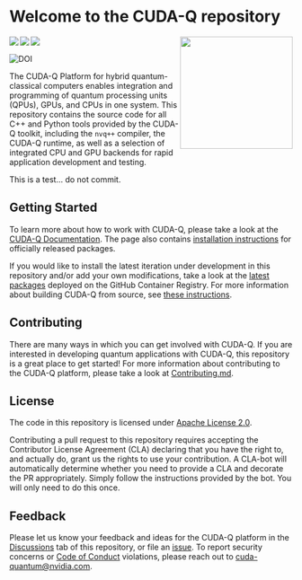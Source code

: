 # Welcome to the CUDA-Q repository

<img align="right" width="200"
src="https://developer.nvidia.com/sites/default/files/akamai/nvidia-cuquantum-icon.svg"
/>

<img align="left"
src="https://github.com/NVIDIA/cuda-quantum/actions/workflows/deployments.yml/badge.svg?event=workflow_dispatch&branch=main"
/>

<img align="left"
src="https://github.com/NVIDIA/cuda-quantum/actions/workflows/publishing.yml/badge.svg?branch=main"
/>

<img align="left"
src="https://github.com/NVIDIA/cuda-quantum/actions/workflows/documentation.yml/badge.svg?branch=main"
/> <br/>

<a href="https://zenodo.org/badge/latestdoi/614026597"><img align="left"
src="https://zenodo.org/badge/614026597.svg" alt="DOI"></a><br/>

The CUDA-Q Platform for hybrid quantum-classical computers enables integration
and programming of quantum processing units (QPUs), GPUs, and CPUs in one
system. This repository contains the source code for all C++ and Python tools
provided by the CUDA-Q toolkit, including the `nvq++` compiler, the CUDA-Q
runtime, as well as a selection of integrated CPU and GPU backends for rapid
application development and testing.

This is a test... do not commit.

## Getting Started

To learn more about how to work with CUDA-Q, please take a look at the [CUDA-Q
Documentation][cuda_quantum_docs]. The page also contains [installation
instructions][official_install] for officially released packages.

If you would like to install the latest iteration under development in this
repository and/or add your own modifications, take a look at the [latest
packages][github_packages] deployed on the GitHub Container Registry. For more
information about building CUDA-Q from source, see [these
instructions](./Building.md).

[cuda_quantum_docs]: https://nvidia.github.io/cuda-quantum/latest
[official_install]: https://nvidia.github.io/cuda-quantum/latest/using/quick_start.html#install-cuda-q
[github_packages]:
    https://github.com/orgs/NVIDIA/packages?repo_name=cuda-quantum

## Contributing

There are many ways in which you can get involved with CUDA-Q. If you are
interested in developing quantum applications with CUDA-Q, this repository is a
great place to get started! For more information about contributing to the
CUDA-Q platform, please take a look at [Contributing.md](./Contributing.md).

## License

The code in this repository is licensed under [Apache License 2.0](./LICENSE).

Contributing a pull request to this repository requires accepting the
Contributor License Agreement (CLA) declaring that you have the right to, and
actually do, grant us the rights to use your contribution. A CLA-bot will
automatically determine whether you need to provide a CLA and decorate the PR
appropriately. Simply follow the instructions provided by the bot. You will only
need to do this once.

## Feedback

Please let us know your feedback and ideas for the CUDA-Q platform in the
[Discussions][cuda_quantum_discussions] tab of this repository, or file an
[issue][cuda_quantum_issues]. To report security concerns or [Code of
Conduct](./Code_of_Conduct.md) violations, please reach out to
[cuda-quantum@nvidia.com](mailto:cuda-quantum@nvidia.com).

[cuda_quantum_discussions]: https://github.com/NVIDIA/cuda-quantum/discussions
[cuda_quantum_issues]: https://github.com/NVIDIA/cuda-quantum/issues
